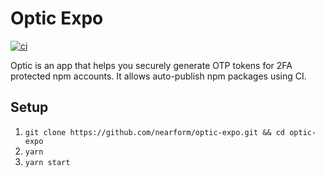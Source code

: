# Optic Expo


[![ci](https://github.com/nearform/optic-expo/workflows/ci/badge.svg)](https://github.com/nearform/optic-expo/actions?query=workflow%3Aci)

Optic is an app that helps you securely generate OTP tokens for 2FA protected npm accounts. It allows auto-publish npm packages using CI.

## Setup
1. `git clone https://github.com/nearform/optic-expo.git && cd optic-expo`
2. `yarn`
3. `yarn start`
